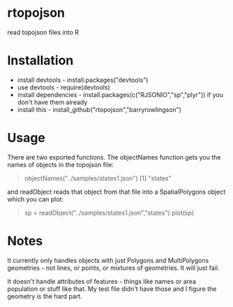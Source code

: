 rtopojson
=========

read topojson files into R

Installation
===============

* install devtools - install.packages("devtools")
* use devtools - require(devtools)
* install dependencies - install.packages(c("RJSONIO","sp","plyr")) if you don't have them already
* install this - install_github("rtopojson","barryrowlingson")


Usage
=======

There are two exported functions. The objectNames function gets you the names of objects in the topojson file:

> objectNames("../samples/states1.json")
[1] "states"

and readObject reads that object from that file into a SpatialPolygons object which you can plot:

> sp = readObject("../samples/states1.json","states")
> plot(sp)


Notes
=========

It currently only handles objects with just Polygons and MultiPolygons geometries - not lines, or points, or mixtures of geometries. It will just fail.

It doesn't handle attributes of features - things like names or area population or stuff like that. My test file didn't have those and I figure the geometry is the hard part. 

